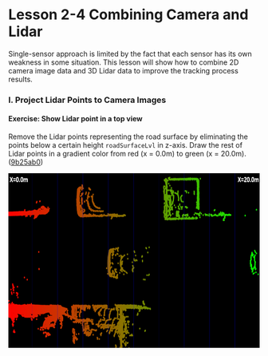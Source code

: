 # Lesson 2-4 Combining Camera and Lidar

Single-sensor approach is limited by the fact that each sensor has its own weakness in some situation. This lesson will show how to combine 2D camera image data and 3D Lidar data to improve the tracking process results.



### I. Project Lidar Points to Camera Images


#### Exercise: Show Lidar point in a top view

Remove the Lidar points representing the road surface by eliminating the points below a certain height `roadSurfaceLvl` in z-axis. Draw the rest of Lidar points in a gradient color from red (x = 0.0m) to green (x = 20.0m). ([9b25ab0](https://github.com/fanweng/Udacity-Sensor-Fusion-Nanodegree/commit/9b25ab06b20bf1c51b3580576098f9bc01265a75))

<img src="media/show-lidar-top-view.png" width="800" height="350" />